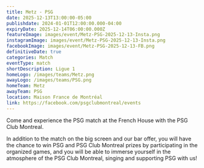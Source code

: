 ```yaml
---
title: Metz - PSG
date: 2025-12-13T13:00:00-05:00
publishdate: 2024-01-01T12:00:00.000-04:00
expiryDate: 2025-12-14T06:00:00.000Z
featureImage: images/event/Metz-PSG-2025-12-13-Insta.png
instagramImage: images/event/Metz-PSG-2025-12-13-Insta.png
facebookImage: images/event/Metz-PSG-2025-12-13-FB.png
definitiveDate: true
categories: Match
eventType: match
shortDescription: Ligue 1
homeLogo: /images/teams/Metz.png
awayLogo: /images/teams/PSG.png
homeTeam: Metz
awayTeam: PSG
location: Maison France de Montréal
link: https://facebook.com/psgclubmontreal/events
---
```


Come and experience the PSG match at the French House with the PSG Club Montreal.

In addition to the match on the big screen and our bar offer, you will have the chance to win PSG and PSG Club Montreal prizes by participating in the organized games, and you will be able to immerse yourself in the atmosphere of the PSG Club Montreal, singing and supporting PSG with us!
